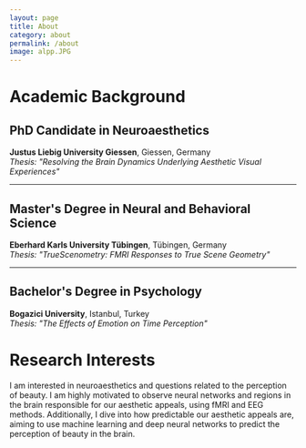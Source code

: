 ```yaml
---
layout: page
title: About
category: about
permalink: /about
image: alpp.JPG
---
```



# Academic Background

## PhD Candidate in Neuroaesthetics
**Justus Liebig University Giessen**, Giessen, Germany  
*Thesis: "Resolving the Brain Dynamics Underlying Aesthetic Visual Experiences"*

---

## Master's Degree in Neural and Behavioral Science
**Eberhard Karls University Tübingen**, Tübingen, Germany  
*Thesis: "TrueScenometry: FMRI Responses to True Scene Geometry"*

---

## Bachelor's Degree in Psychology
**Bogazici University**, Istanbul, Turkey  
*Thesis: "The Effects of Emotion on Time Perception"*


# Research Interests

I am interested in neuroaesthetics and questions related to the perception of beauty. I am highly motivated to observe neural networks and regions in the brain responsible for our aesthetic appeals, using fMRI and EEG methods. Additionally, I dive into how predictable our aesthetic appeals are, aiming to use machine learning and deep neural networks to predict the perception of beauty in the brain.
